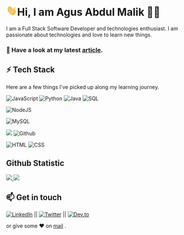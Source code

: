 # <img src="https://raw.githubusercontent.com/ABSphreak/ABSphreak/master/gifs/Hi.gif" width="30px">Hi, I am Agus Abdul Malik 👨‍💻

I am a Full Stack Software Developer and technologies enthusiast. I am passionate about technologies and love to learn new things.

### 🔭 Have a look at my latest [article](https://malikagus.blogspot.com/).


## ⚡ Tech Stack

Here are a few things I've picked up along my learning journey.


  ![JavaScript](https://img.shields.io/badge/JavaScript-F7DF1E?style=for-the-badge&logo=javascript&logoColor=black) ![Python](https://img.shields.io/badge/-Python-000?style=for-the-badge&logo=python) ![Java](https://img.shields.io/badge/Java-ED8B00?style=for-the-badge&logo=java&logoColor=white) ![SQL](https://img.shields.io/badge/-SQL-000?style=for-the-badge&logo=MySQL&logoColor=4479A1)
  
 ![NodeJS](https://img.shields.io/badge/Node.js-43853D?style=for-the-badge&logo=node.js&logoColor=white)

 ![MySQL](https://img.shields.io/badge/MySQL-00000F?style=for-the-badge&logo=mysql&logoColor=white)

 ![](https://img.shields.io/badge/git%20-%23F05033.svg?&style=for-the-badge&logo=git&logoColor=white)  ![Github](https://img.shields.io/badge/github%20-%23121011.svg?&style=for-the-badge&logo=github&logoColor=white)
 
 ![HTML](https://img.shields.io/badge/HTML5-E34F26?style=for-the-badge&logo=html5&logoColor=white) ![CSS](https://img.shields.io/badge/CSS-239120?&style=for-the-badge&logo=css3&logoColor=white)
 
## Github Statistic
<p align="left">
<a href="https://github.com/magusabdul">
  <img height="180em" src="https://github-readme-stats-eight-theta.vercel.app/api?username=magusabdul&show_icons=true&theme=algolia&include_all_commits=true&count_private=true"/>
  <img height="180em" src="https://github-readme-stats-eight-theta.vercel.app/api/top-langs/?username=magusabdul&layout=compact&langs_count=8&theme=algolia"/>
</a>
</p> 

## 📫 Get in touch
[![LinkedIn](https://img.shields.io/badge/LinkedIn-0077B5?style=for-the-badge&logo=linkedin&logoColor=white)](https://in.linkedin.com/in/agus-abdul-malik) || [![Twitter](https://img.shields.io/badge/Twitter-1DA1F2?style=for-the-badge&logo=twitter&logoColor=white)](https://twitter.com/magusabdul) || [![Dev.to](https://img.shields.io/badge/dev.to-0A0A0A?style=for-the-badge&logo=dev.to&logoColor=white)](https://dev.to/magusabdul)


 or give some ♥ on [mail](mailto:magusabdul@gmail.com) .

